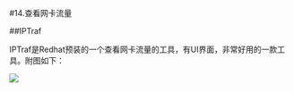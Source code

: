 #14.查看网卡流量

##IPTraf
 
 IPTraf是Redhat预装的一个查看网卡流量的工具，有UI界面，非常好用的一款工具。附图如下：
 
 <img src="http://iptraf.seul.org/shots/iptraf-dstat1.gif" />
